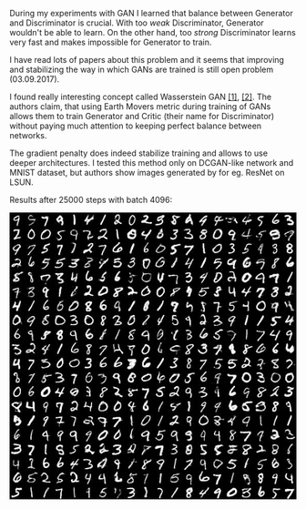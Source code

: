 During my experiments with GAN I learned that balance between Generator and Discriminator is crucial. With too _weak_ Discriminator, Generator wouldn't be able to learn. On the other hand, too _strong_ Discriminator learns very fast and makes impossible for Generator to train.

I have read lots of papers about this problem and it seems that improving and stabilizing the way in which GANs are trained is still open problem (03.09.2017).

I found really interesting concept called Wasserstein GAN [[1]](https://arxiv.org/abs/1701.07875), [[2]](https://arxiv.org/abs/1704.00028). The authors claim, that using Earth Movers metric during training of GANs allows them to train Generator and Critic (their name for Discriminator) without paying much attention to keeping perfect balance between networks.

The gradient penalty does indeed stabilize training and allows to use deeper architectures. I tested this method only on DCGAN-like network and MNIST dataset, but authors show images generated by for eg. ResNet on LSUN.

Results after 25000 steps with batch 4096:

![Results](https://github.com/mystic123/tensorflow-gan/raw/master/wGAN-MNIST/generated_imgs/img.jpg)
